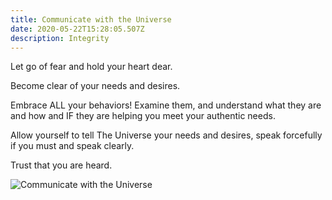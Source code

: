 ```yaml
---
title: Communicate with the Universe
date: 2020-05-22T15:28:05.507Z
description: Integrity
---
```

Let go of fear and hold your heart dear.

Become clear of your needs and desires.

Embrace ALL your behaviors! Examine them, and understand what they are and how and IF they are helping you meet your authentic needs.

Allow yourself to tell The Universe your needs and desires, speak forcefully if you must and speak clearly.

Trust that you are heard.

![Communicate with the Universe](/img/universe.jpg "Communicate with the Universe")